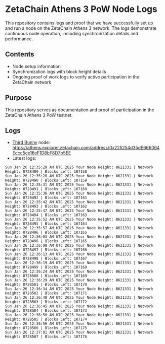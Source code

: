# ZetaChain Athens 3 PoW Node Logs
This repository contains logs and proof that we have successfully set up and run a node on the ZetaChain Athens 3 network. The logs demonstrate continuous node operation, including synchronization details and performance.

## Contents
- Node setup information
- Synchronization logs with block height details
- Ongoing proof of work logs to verify active participation in the ZetaChain network

## Purpose
This repository serves as documentation and proof of participation in the ZetaChain Athens 3 PoW testnet.

## Logs

- [Third Bunny](https://thirdbunny.xyz/) node: https://athens.explorer.zetachain.com/address/0x225254d35dE666064Eccc5ce16eF1D8bF8D7b5EE
- Latest logs:
```
Sun Jan 26 12:35:20 AM UTC 2025 Your Node Height: 8621331 | Network Height: 8728489 | Blocks Left: 107158
Sun Jan 26 12:35:26 AM UTC 2025 Your Node Height: 8621331 | Network Height: 8728490 | Blocks Left: 107159
Sun Jan 26 12:35:31 AM UTC 2025 Your Node Height: 8621331 | Network Height: 8728491 | Blocks Left: 107160
Sun Jan 26 12:35:36 AM UTC 2025 Your Node Height: 8621331 | Network Height: 8728492 | Blocks Left: 107161
Sun Jan 26 12:35:42 AM UTC 2025 Your Node Height: 8621331 | Network Height: 8728493 | Blocks Left: 107162
Sun Jan 26 12:35:47 AM UTC 2025 Your Node Height: 8621331 | Network Height: 8728494 | Blocks Left: 107163
Sun Jan 26 12:35:52 AM UTC 2025 Your Node Height: 8621331 | Network Height: 8728495 | Blocks Left: 107164
Sun Jan 26 12:35:57 AM UTC 2025 Your Node Height: 8621331 | Network Height: 8728496 | Blocks Left: 107165
Sun Jan 26 12:36:03 AM UTC 2025 Your Node Height: 8621331 | Network Height: 8728496 | Blocks Left: 107165
Sun Jan 26 12:36:08 AM UTC 2025 Your Node Height: 8621331 | Network Height: 8728497 | Blocks Left: 107166
Sun Jan 26 12:36:13 AM UTC 2025 Your Node Height: 8621331 | Network Height: 8728498 | Blocks Left: 107167
Sun Jan 26 12:36:19 AM UTC 2025 Your Node Height: 8621331 | Network Height: 8728499 | Blocks Left: 107168
Sun Jan 26 12:36:24 AM UTC 2025 Your Node Height: 8621331 | Network Height: 8728500 | Blocks Left: 107169
Sun Jan 26 12:36:29 AM UTC 2025 Your Node Height: 8621331 | Network Height: 8728501 | Blocks Left: 107170
Sun Jan 26 12:36:34 AM UTC 2025 Your Node Height: 8621331 | Network Height: 8728502 | Blocks Left: 107171
Sun Jan 26 12:36:40 AM UTC 2025 Your Node Height: 8621331 | Network Height: 8728503 | Blocks Left: 107172
Sun Jan 26 12:36:45 AM UTC 2025 Your Node Height: 8621331 | Network Height: 8728504 | Blocks Left: 107173
Sun Jan 26 12:36:50 AM UTC 2025 Your Node Height: 8621331 | Network Height: 8728505 | Blocks Left: 107174
Sun Jan 26 12:36:56 AM UTC 2025 Your Node Height: 8621331 | Network Height: 8728506 | Blocks Left: 107175
Sun Jan 26 12:37:01 AM UTC 2025 Your Node Height: 8621331 | Network Height: 8728507 | Blocks Left: 107176
```
